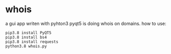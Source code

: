 # whois
a gui app writen with pyhton3 pyqt5 is doing whois on domains.
how to use:

    pip3.8 install PyQT5
    pip3.8 install bs4
    pip3.8 install requests
    python3.8 whois.py   
